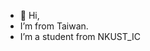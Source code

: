 - 👋 Hi,
-  I’m from Taiwan.
-  I’m a student from NKUST_IC

<!---
chy1211/chy1211 is a ✨ special ✨ repository because its `README.md` (this file) appears on your GitHub profile.
You can click the Preview link to take a look at your changes.
--->

